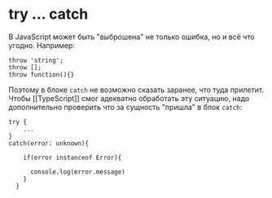 # try ... catch

В JavaScript может быть "выброшена" не только ошибка, но и всё что угодно. Например:
```
throw 'string';
throw [];
throw function(){}
```

Поэтому в блоке `catch` не возможно сказать заранее, что туда прилетит. Чтобы [[TypeScript]] смог адекватно обработать эту ситуацию, надо дополнительно проверить что за сущность "пришла" в блок `catch`:

```
try {
	...
}
catch(error: unknown){

    if(error instanceof Error){
	
      console.log(error.message)
    }
  }
```
